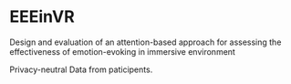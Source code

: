 # EEEinVR
Design and evaluation of an attention-based approach for assessing the effectiveness of emotion-evoking in immersive environment

Privacy-neutral Data from paticipents.
